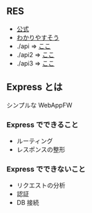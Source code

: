 ## RES

- [公式](http://expressjs.com/en/starter/installing.html)
- [わかりやすそう](https://gist.github.com/mitsuruog/fc48397a8e80f051a145)
- ./api => [ここ](https://qiita.com/ngmr_mo/items/73cc7160d002a4989416)
- ./api2 => [ここ](https://qiita.com/nkjm/items/723990c518acfee6e473)
- ./api3 => [ここ](https://sbfl.net/blog/2018/08/25/nodejs-express-webapi/)

## Express とは

シンプルな WebAppFW

### Express でできること

- ルーティング
- レスポンスの整形

### Express でできないこと

- リクエストの分析
- 認証
- DB 接続

